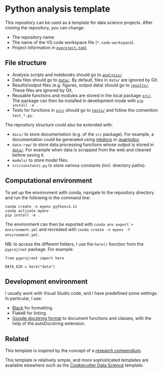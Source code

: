 # Python analysis template

This repository can be used as a template for data science projects.
After cloning the repository, you can change:

- The repository name
- The name of the VS code workspace file (`*.code-workspace`).
- Project information in [`pyproject.toml`](pyproject.toml)

## File structure

- Analysis scripts and notebooks should go to [`analysis/`](analysis/)
- Data files should go to [`data/`](data/). By default, files in `data/` are ignored by Git.
- Results/output files (e.g. figures, output data) should go to [`results/`](results/). These files are ignored by Git.
- Reusable functions and modules are stored in the local package [`src/`](src/). The package can then be installed in development mode with `pip install -e .`
- Tests for functions in [`src/`](src/) should go to [`tests/`](tests/) and follow the convention `test_*.py`.

The repository structure could also be extended with:

- `docs/` to store documentation (e.g. of the `src` package). For example, a documentation could be generated using [mkdocs](https://www.mkdocs.org/) or [quartodoc](https://machow.github.io/quartodoc/get-started/overview.html).
- `data-raw/` to store data processing functions whose output is stored in [`data/`](data/). For example when data is scrapped from the web and cleaned before saving it.
- `models/` to store model files.
- `src/constants.py` to store various constants (incl. directory paths).

## Computational environment

To set up the environment with conda, navigate to the repository directory and run the following in the command line:

```
conda create -n myenv python=3.11
conda activate myenv
pip install -e .
```

The environment can then be exported with `conda env export > environment.yml` and recreated with `conda create -n myenv -f environment.yml`.

NB: to access the different folders, I use the `here()` function from the `pyprojroot` package.
For example:

```{python}
from pyprojroot import here

DATA_DIR = here("data")
```

## Development environment

I usually work with Visual Studio code, and I have predefined some settings.
In particular, I use:

- [Black](https://black.readthedocs.io/en/stable/index.html) for formatting.
- Flake8 for linting.
- [Google docstring format](https://sphinxcontrib-napoleon.readthedocs.io/en/latest/example_google.html) to document functions and classes, with the help of the autoDocstring extension. 

## Related

This template is inspired by the concept of a [research compendium](https://doi.org/10.1080/00031305.2017.1375986).

This template is relatively simple, and more sophisticated templates are available elsewhere such as the [Cookiecutter Data Science](https://github.com/drivendataorg/cookiecutter-data-science/) template.
